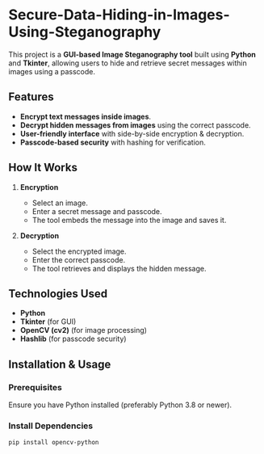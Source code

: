 # Secure-Data-Hiding-in-Images-Using-Steganography

This project is a **GUI-based Image Steganography tool** built using **Python** and **Tkinter**, allowing users to hide and retrieve secret messages within images using a passcode.

## Features

- **Encrypt text messages inside images**.
- **Decrypt hidden messages from images** using the correct passcode.
- **User-friendly interface** with side-by-side encryption & decryption.
- **Passcode-based security** with hashing for verification.

## How It Works

1. **Encryption**

   - Select an image.
   - Enter a secret message and passcode.
   - The tool embeds the message into the image and saves it.

2. **Decryption**

   - Select the encrypted image.
   - Enter the correct passcode.
   - The tool retrieves and displays the hidden message.

## Technologies Used

- **Python**
- **Tkinter** (for GUI) 
- **OpenCV (cv2)** (for image processing) 
- **Hashlib** (for passcode security)

## Installation & Usage

### Prerequisites

Ensure you have Python installed (preferably Python 3.8 or newer).

### Install Dependencies

```sh
pip install opencv-python
```
